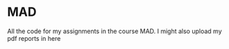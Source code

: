 # MAD
All the code for my assignments in the course MAD. I might also upload my pdf reports in here
